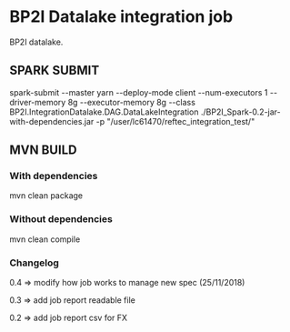 # BP2I Datalake integration job
BP2I datalake.

## SPARK SUBMIT
   spark-submit --master yarn --deploy-mode client --num-executors 1  --driver-memory 8g --executor-memory 8g --class BP2I.IntegrationDatalake.DAG.DataLakeIntegration ./BP2I_Spark-0.2-jar-with-dependencies.jar -p "/user/lc61470/reftec_integration_test/"

## MVN BUILD

### With dependencies
   mvn clean package

### Without dependencies
   mvn clean compile

### Changelog

0.4 => modify how job works to manage new spec (25/11/2018)

0.3 => add job report readable file

0.2 => add job report csv for FX